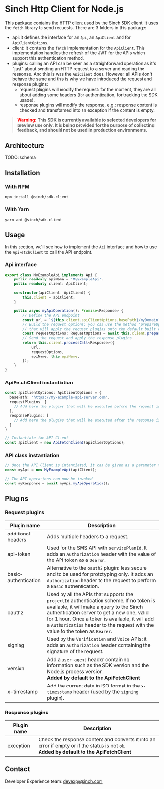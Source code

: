 # Sinch Http Client for Node.js

This package contains the HTTP client used by the Sinch SDK client. It uses the `fetch` library to send requests. There are 3 folders in this package:
 - api: it defines the interface for an `Api`, an `ApiClient` and for `ApiClientOptions`.
 - client: it contains the `fetch` implementation for the `ApiClient`. This implementation handles the refresh of the JWT for the APIs which support this authentication method.
 - plugins: calling an API can be seen as a straighforward operation as it's "just" about sending an HTTP request to a server and reading the response. And this is was the `ApiClient` does. However, all APIs don't behave the same and this is why we have introduced the request and response plugins:
   - request plugins will modify the request: for the moment, they are all about adding some headers (for authentication, for tracking the SDK usage).
   - response plugins will modify the response, e.g.: response content is checked and transformed into an exception if the content is empty.

> <span style="color:red; font-weight:bold">Warning:</span>
> **This SDK is currently available to selected developers for preview use only. It is being provided for the purpose of collecting feedback, and should not be used in production environments.**

## Architecture
TODO: schema

## Installation

### With NPM

```bash
npm install @sinch/sdk-client
```

### With Yarn

```bash
yarn add @sinch/sdk-client
```

## Usage

In this section, we'll see how to implement the `Api` interface and how to use the `ApiFetchClient` to call the API endpoint.

### Api interface

```typescript
export class MyExampleApi implements Api {
    public readonly apiName = 'MyExampleApi';
    public readonly client: ApiClient;

    constructor(apiClient: ApiClient) {
        this.client = apiClient;
    }

    public async myApiOperation(): Promise<Response> {
        // Define the API endpoint
        const url = `${this.client.apiClientOptions.basePath}/myDomain`;
        // Build the request options: you can use the method 'prepareOptions' from the apiClient 
        // that will apply the request plugins onto the default built options
        const requestOptions: RequestOptions = await this.client.prepareOptions(...);
        // Send the request and apply the response plugins
        return this.client.processCall<Response>({
            url,
            requestOptions,
            apiName: this.apiName,
        });
    }
}
```

### ApiFetchClient instantiation
```typescript
const apiClientOptions: ApiClientOptions = {
  basePath: 'https://my-example-api-server.com',
  requestPlugins: [
    // Add here the plugins that will be executed before the request is sent
  ],
  responsePlugins: [
    // Add here the plugins that will be executed after the response is received and parsed
  ]
}

// Instantiate the API Client
const apiClient = new ApiFetchClient(apiClientOptions);
```

### API class instantiation

```typescript
// Once the API Client is intantiated, it can be given as a parameter to your API
const myApi = new MyExampleApi(apiClient);

// The API operations can now be invoked
const myResponse = await myApi.myApiOperation();
```


## Plugins

### Request plugins

| Plugin name          | Description                                                                                                                                                                                                                                                                                                             |
|----------------------|-------------------------------------------------------------------------------------------------------------------------------------------------------------------------------------------------------------------------------------------------------------------------------------------------------------------------|
| additional-headers   | Adds multiple headers to a request.                                                                                                                                                                                                                                                                                     |
| api-token            | Used for the SMS API with `servicePlanId`. It adds an `Authorization` header with the value of the API token as a `Bearer`.                                                                                                                                                                                             |
| basic-authentication | Alternative to the `oauth2` plugin: less secure and to be used for prototyping only. It adds an `Authorization` header to the request to perform a `Basic` authentication.                                                                                                                                              |
| oauth2               | Used by all the APIs that supports the `projectId` authentication scheme. If no token is available, it will make a query to the Sinch authentication server to get a new one, valid for 1 hour. Once a token is available, it will add a `Authorization` header to the request with the value fo the token as `Bearer`. |
| signing              | Used by the `Verification` and `Voice` APIs: it adds an `Authorization` header containing the signature of the request.                                                                                                                                                                                                 |
| version              | Add a `user-agent` header containing information such as the SDK version and the Node.js process version.<br>**Added by default to the ApiFetchClient**                                                                                                                                                                 |
| x-timestamp          | Add the current date in ISO format in the `x-timesstamp` header (used by the `signing` plugin).                                                                                                                                                                                                                         |

### Response plugins 

| Plugin name | Description                                                                                                                                   |
|-------------|-----------------------------------------------------------------------------------------------------------------------------------------------|
| exception   | Check the response content and converts it into an error if empty or if the status is not `ok`.<br>**Added by default to the ApiFetchClient** |

## Contact
Developer Experience team: [devexp@sinch.com](mailto:devexp@sinch.com)
